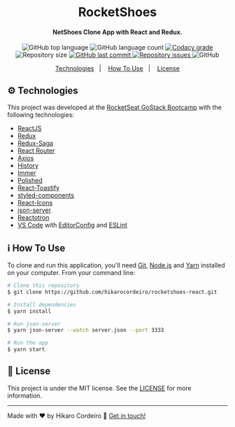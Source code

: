 <h1 align="center">
    RocketShoes
</h1>

<h4 align="center">
  NetShoes Clone App with React and Redux.
</h4>
<p align="center">
  <img alt="GitHub top language" src="https://img.shields.io/github/languages/top/hikarocordeiro/rocketshoes-react.svg">

  <img alt="GitHub language count" src="https://img.shields.io/github/languages/count/hikarocordeiro/rocketshoes-react.svg">

  <a href="https://www.codacy.com/manual/hikarocordeiro/rocketshoes-react?utm_source=github.com&utm_medium=referral&utm_content=hikarocordeiro/rocketshoes-react&utm_campaign=Badge_Grade_Dashboard">
    <img alt="Codacy grade" src="https://img.shields.io/codacy/grade/c061aea991684fa1888ea72c63d1a766.svg">
  </a>

  <img alt="Repository size" src="https://img.shields.io/github/repo-size/hikarocordeiro/rocketshoes-react">
  <a href="https://github.com/hikarocordeiro/rocketshoes-react/commits/master">
    <img alt="GitHub last commit" src="https://img.shields.io/github/last-commit/hikarocordeiro/rocketshoes-react.svg">
  </a>

  <a href="https://github.com/hikarocordeiro/rocketshoes-react/issues">
    <img alt="Repository issues" src="https://img.shields.io/github/issues/hikarocordeiro/rocketshoes-react.svg">
  </a>

  <img alt="GitHub" src="https://img.shields.io/github/license/hikarocordeiro/rocketshoes-react.svg">
</p>

<p align="center">
  <a href="#gear-technologies">Technologies</a>&nbsp;&nbsp;&nbsp;|&nbsp;&nbsp;&nbsp;
  <a href="#information_source-how-to-use">How To Use</a>&nbsp;&nbsp;&nbsp;|&nbsp;&nbsp;&nbsp;
  <a href="#memo-license">License</a>
</p>

## :gear: Technologies

This project was developed at the [RocketSeat GoStack Bootcamp](https://rocketseat.com.br/bootcamp) with the following technologies:

-  [ReactJS](https://reactjs.org/)
-  [Redux](https://redux.js.org/)
-  [Redux-Saga](https://redux-saga.js.org/)
-  [React Router](https://github.com/ReactTraining/react-router)
-  [Axios](https://github.com/axios/axios)
-  [History](https://www.npmjs.com/package/history)
-  [Immer](https://github.com/immerjs/immer)
-  [Polished](https://polished.js.org/)
-  [React-Toastify](https://fkhadra.github.io/react-toastify/)
-  [styled-components](https://www.styled-components.com/)
-  [React-Icons](https://react-icons.netlify.com/)
-  [json-server](https://github.com/typicode/json-server)
-  [Reactotron](https://infinite.red/reactotron)
-  [VS Code][vc] with [EditorConfig][vceditconfig] and [ESLint][vceslint]

## :information_source: How To Use

To clone and run this application, you'll need [Git](https://git-scm.com), [Node.js][nodejs] and [Yarn][yarn] installed on your computer. From your command line:

```bash
# Clone this repository
$ git clone https://github.com/hikarocordeiro/rocketshoes-react.git

# Install dependencies
$ yarn install

# Run json-server
$ yarn json-server --watch server.json --port 3333

# Run the app
$ yarn start
```

## :memo: License
This project is under the MIT license. See the [LICENSE](https://github.com/hikarocordeiro/rocketshoes-react/blob/master/LICENSE) for more information.

---

Made with ♥ by Hikaro Cordeiro :wave: [Get in touch!](https://www.linkedin.com/in/hikaro-cordeiro/)

[nodejs]: https://nodejs.org/
[yarn]: https://yarnpkg.com/
[vc]: https://code.visualstudio.com/
[vceditconfig]: https://marketplace.visualstudio.com/items?itemName=EditorConfig.EditorConfig
[vceslint]: https://marketplace.visualstudio.com/items?itemName=dbaeumer.vscode-eslint
